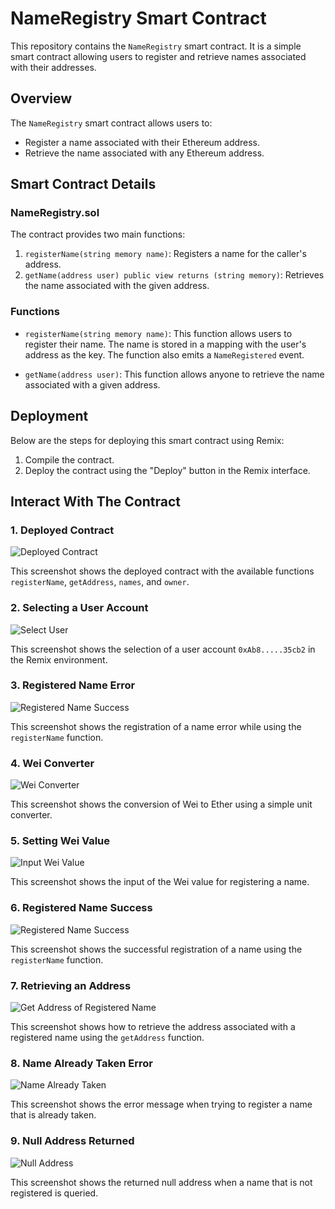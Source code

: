 # NameRegistry Smart Contract

This repository contains the `NameRegistry` smart contract. It is a simple smart contract allowing users to register and retrieve names associated with their addresses.

## Overview

The `NameRegistry` smart contract allows users to:

- Register a name associated with their Ethereum address.
- Retrieve the name associated with any Ethereum address.

## Smart Contract Details

### NameRegistry.sol

The contract provides two main functions:

1. `registerName(string memory name)`: Registers a name for the caller's address.
2. `getName(address user) public view returns (string memory)`: Retrieves the name associated with the given address.

### Functions

- `registerName(string memory name)`: This function allows users to register their name. The name is stored in a mapping with the user's address as the key. The function also emits a `NameRegistered` event.

- `getName(address user)`: This function allows anyone to retrieve the name associated with a given address.

## Deployment

Below are the steps for deploying this smart contract using Remix:

1. Compile the contract.
2. Deploy the contract using the "Deploy" button in the Remix interface.

## Interact With The Contract

### 1. Deployed Contract

![Deployed Contract](./path-to-screenshot/Deployed%20Contract.png)

This screenshot shows the deployed contract with the available functions `registerName`, `getAddress`, `names`, and `owner`.

### 2. Selecting a User Account

![Select User](./path-to-screenshot/Select%20user%20-%20b2.png)

This screenshot shows the selection of a user account `0xAb8.....35cb2` in the Remix environment.

### 3. Registered Name Error

![Registered Name Success](./path-to-screenshot/registered%20name%20success.png)

This screenshot shows the registration of a name error while using the `registerName` function.

### 4. Wei Converter

![Wei Converter](./path-to-screenshot/wei%20converter.png)

This screenshot shows the conversion of Wei to Ether using a simple unit converter.

### 5. Setting Wei Value

![Input Wei Value](./path-to-screenshot/Input%20wei%20value.png)

This screenshot shows the input of the Wei value for registering a name.

### 6. Registered Name Success

![Registered Name Success](./path-to-screenshot/registered%20name%20success.png)

This screenshot shows the successful registration of a name using the `registerName` function.

### 7. Retrieving an Address

![Get Address of Registered Name](./path-to-screenshot/get%20address%20of%20registered%20name.png)

This screenshot shows how to retrieve the address associated with a registered name using the `getAddress` function.

### 8. Name Already Taken Error

![Name Already Taken](./path-to-screenshot/name%20already%20taken%20when%20using%20another%20address.png)

This screenshot shows the error message when trying to register a name that is already taken.

### 9. Null Address Returned

![Null Address](./path-to-screenshot/null%20address%20when%20you%20change%20string%20in%20get%20address%20function.png)

This screenshot shows the returned null address when a name that is not registered is queried.









